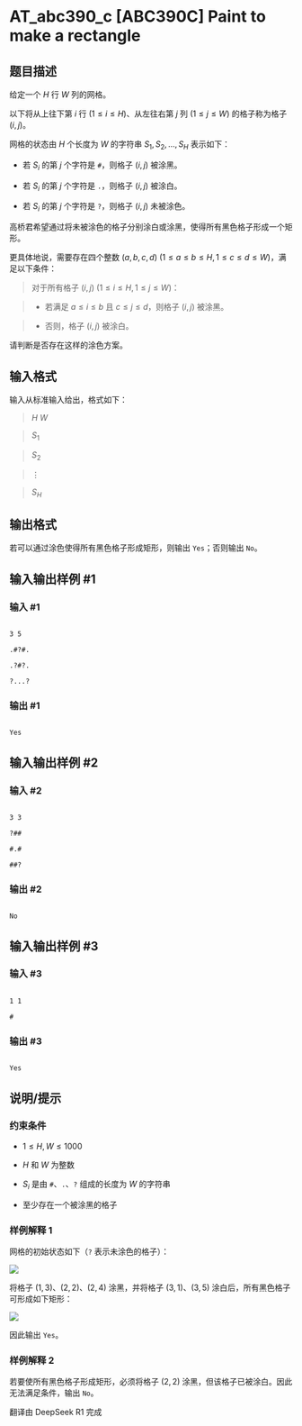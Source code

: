 # AT_abc390_c [ABC390C] Paint to make a rectangle

## 题目描述

给定一个 $H$ 行 $W$ 列的网格。  
以下将从上往下第 $i$ 行 $(1 \leq i \leq H)$、从左往右第 $j$ 列 $(1 \leq j \leq W)$ 的格子称为格子 $(i, j)$。  
网格的状态由 $H$ 个长度为 $W$ 的字符串 $S_1, S_2, \ldots, S_H$ 表示如下：

- 若 $S_i$ 的第 $j$ 个字符是 `#`，则格子 $(i, j)$ 被涂黑。
- 若 $S_i$ 的第 $j$ 个字符是 `.`，则格子 $(i, j)$ 被涂白。
- 若 $S_i$ 的第 $j$ 个字符是 `?`，则格子 $(i, j)$ 未被涂色。

高桥君希望通过将未被涂色的格子分别涂白或涂黑，使得所有黑色格子形成一个矩形。  
更具体地说，需要存在四个整数 $(a, b, c, d)$ $(1 \leq a \leq b \leq H, 1 \leq c \leq d \leq W)$，满足以下条件：

> 对于所有格子 $(i, j)$ $(1 \leq i \leq H, 1 \leq j \leq W)$：  
> - 若满足 $a \leq i \leq b$ 且 $c \leq j \leq d$，则格子 $(i, j)$ 被涂黑。  
> - 否则，格子 $(i, j)$ 被涂白。

请判断是否存在这样的涂色方案。

## 输入格式

输入从标准输入给出，格式如下：

> $H$ $W$  
> $S_1$  
> $S_2$  
> $\vdots$  
> $S_H$

## 输出格式

若可以通过涂色使得所有黑色格子形成矩形，则输出 `Yes`；否则输出 `No`。

## 输入输出样例 #1

### 输入 #1

```
3 5
.#?#.
.?#?.
?...?
```

### 输出 #1

```
Yes
```

## 输入输出样例 #2

### 输入 #2

```
3 3
?##
#.#
##?
```

### 输出 #2

```
No
```

## 输入输出样例 #3

### 输入 #3

```
1 1
#
```

### 输出 #3

```
Yes
```

## 说明/提示

### 约束条件

- $1 \leq H, W \leq 1000$
- $H$ 和 $W$ 为整数
- $S_i$ 是由 `#`、`.`、`?` 组成的长度为 $W$ 的字符串
- 至少存在一个被涂黑的格子

### 样例解释 1

网格的初始状态如下（`?` 表示未涂色的格子）：  
![](https://img.atcoder.jp/abc390/85b372e4c19d09eb4f842736d40de3b9.png)  
将格子 $(1, 3)$、$(2, 2)$、$(2, 4)$ 涂黑，并将格子 $(3, 1)$、$(3, 5)$ 涂白后，所有黑色格子可形成如下矩形：  
![](https://img.atcoder.jp/abc390/535404bb0565608276c41ef49d8f2336.png)  
因此输出 `Yes`。

### 样例解释 2

若要使所有黑色格子形成矩形，必须将格子 $(2, 2)$ 涂黑，但该格子已被涂白。因此无法满足条件，输出 `No`。

翻译由 DeepSeek R1 完成